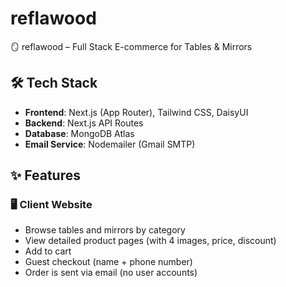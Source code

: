 # reflawood
🪞 reflawood – Full Stack E-commerce for Tables & Mirrors

## 🛠 Tech Stack

- **Frontend**: Next.js (App Router), Tailwind CSS, DaisyUI
- **Backend**: Next.js API Routes
- **Database**: MongoDB Atlas
- **Email Service**: Nodemailer (Gmail SMTP)


## ✨ Features

### 🖥 Client Website
- Browse tables and mirrors by category
- View detailed product pages (with 4 images, price, discount)
- Add to cart
- Guest checkout (name + phone number)
- Order is sent via email (no user accounts)
